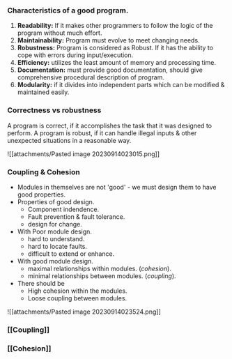 
### Characteristics of a good program. 

1. **Readability:** If it makes other programmers to follow the logic of the program without much effort. 
2. **Maintainability:** Program must evolve to meet changing needs. 
3. **Robustness:** Program is considered as Robust. If it has the ability to cope with errors during input/execution.
4. **Efficiency:** utilizes the least amount of memory and processing time. 
5. **Documentation:** must provide good documentation, should give comprehensive procedural description of program. 
6. **Modularity:** if it divides into independent parts which can be modified & maintained easily. 


### Correctness vs robustness 
A program is correct, if it accomplishes the task that it was designed to perform. 
A program is robust, if it can handle illegal inputs & other unexpected situations in a reasonable way. 

![[attachments/Pasted image 20230914023015.png]]

### Coupling & Cohesion 

- Modules in themselves are not 'good' - we must design them to have good properties. 
- Properties of good design. 
	- Component indendence. 
	- Fault prevention & fault tolerance. 
	- design for change. 
- With Poor module design.
	- hard to understand.
	- hard to locate faults.
	- difficult to extend or enhance. 
- With good module design. 
	- maximal relationships within modules. (*cohesion*).
	- minimal relationships between modules. (*coupling*).
- There should be
	- High cohesion within the modules. 
	- Loose coupling between modules. 

![[attachments/Pasted image 20230914023524.png]]


### [[Coupling]]
### [[Cohesion]]
